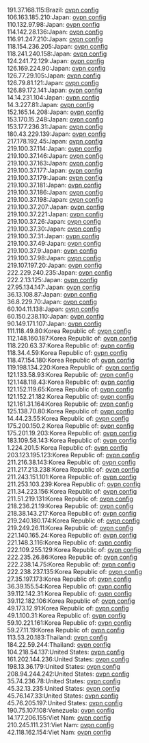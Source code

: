 191.37.168.115:Brazil: [ovpn config](vpn/191_37_168_115.ovpn)  
106.163.185.210:Japan: [ovpn config](vpn/106_163_185_210.ovpn)  
110.132.97.98:Japan: [ovpn config](vpn/110_132_97_98.ovpn)  
114.142.28.136:Japan: [ovpn config](vpn/114_142_28_136.ovpn)  
116.91.247.210:Japan: [ovpn config](vpn/116_91_247_210.ovpn)  
118.154.236.205:Japan: [ovpn config](vpn/118_154_236_205.ovpn)  
118.241.240.158:Japan: [ovpn config](vpn/118_241_240_158.ovpn)  
124.241.72.129:Japan: [ovpn config](vpn/124_241_72_129.ovpn)  
126.169.224.90:Japan: [ovpn config](vpn/126_169_224_90.ovpn)  
126.77.29.105:Japan: [ovpn config](vpn/126_77_29_105.ovpn)  
126.79.81.121:Japan: [ovpn config](vpn/126_79_81_121.ovpn)  
126.89.172.141:Japan: [ovpn config](vpn/126_89_172_141.ovpn)  
14.14.231.104:Japan: [ovpn config](vpn/14_14_231_104.ovpn)  
14.3.227.81:Japan: [ovpn config](vpn/14_3_227_81.ovpn)  
152.165.14.208:Japan: [ovpn config](vpn/152_165_14_208.ovpn)  
153.170.15.248:Japan: [ovpn config](vpn/153_170_15_248.ovpn)  
153.177.236.31:Japan: [ovpn config](vpn/153_177_236_31.ovpn)  
180.43.229.139:Japan: [ovpn config](vpn/180_43_229_139.ovpn)  
217.178.192.45:Japan: [ovpn config](vpn/217_178_192_45.ovpn)  
219.100.37.114:Japan: [ovpn config](vpn/219_100_37_114.ovpn)  
219.100.37.146:Japan: [ovpn config](vpn/219_100_37_146.ovpn)  
219.100.37.163:Japan: [ovpn config](vpn/219_100_37_163.ovpn)  
219.100.37.177:Japan: [ovpn config](vpn/219_100_37_177.ovpn)  
219.100.37.179:Japan: [ovpn config](vpn/219_100_37_179.ovpn)  
219.100.37.181:Japan: [ovpn config](vpn/219_100_37_181.ovpn)  
219.100.37.186:Japan: [ovpn config](vpn/219_100_37_186.ovpn)  
219.100.37.198:Japan: [ovpn config](vpn/219_100_37_198.ovpn)  
219.100.37.207:Japan: [ovpn config](vpn/219_100_37_207.ovpn)  
219.100.37.221:Japan: [ovpn config](vpn/219_100_37_221.ovpn)  
219.100.37.26:Japan: [ovpn config](vpn/219_100_37_26.ovpn)  
219.100.37.30:Japan: [ovpn config](vpn/219_100_37_30.ovpn)  
219.100.37.31:Japan: [ovpn config](vpn/219_100_37_31.ovpn)  
219.100.37.49:Japan: [ovpn config](vpn/219_100_37_49.ovpn)  
219.100.37.9:Japan: [ovpn config](vpn/219_100_37_9.ovpn)  
219.100.37.98:Japan: [ovpn config](vpn/219_100_37_98.ovpn)  
219.107.197.20:Japan: [ovpn config](vpn/219_107_197_20.ovpn)  
222.229.240.235:Japan: [ovpn config](vpn/222_229_240_235.ovpn)  
222.2.13.125:Japan: [ovpn config](vpn/222_2_13_125.ovpn)  
27.95.134.147:Japan: [ovpn config](vpn/27_95_134_147.ovpn)  
36.13.108.87:Japan: [ovpn config](vpn/36_13_108_87.ovpn)  
36.8.229.70:Japan: [ovpn config](vpn/36_8_229_70.ovpn)  
60.104.11.138:Japan: [ovpn config](vpn/60_104_11_138.ovpn)  
60.150.238.110:Japan: [ovpn config](vpn/60_150_238_110.ovpn)  
90.149.171.107:Japan: [ovpn config](vpn/90_149_171_107.ovpn)  
111.118.49.80:Korea Republic of: [ovpn config](vpn/111_118_49_80.ovpn)  
112.148.160.187:Korea Republic of: [ovpn config](vpn/112_148_160_187.ovpn)  
118.220.63.37:Korea Republic of: [ovpn config](vpn/118_220_63_37.ovpn)  
118.34.4.59:Korea Republic of: [ovpn config](vpn/118_34_4_59.ovpn)  
118.47.154.180:Korea Republic of: [ovpn config](vpn/118_47_154_180.ovpn)  
119.198.134.220:Korea Republic of: [ovpn config](vpn/119_198_134_220.ovpn)  
121.133.58.93:Korea Republic of: [ovpn config](vpn/121_133_58_93.ovpn)  
121.148.118.43:Korea Republic of: [ovpn config](vpn/121_148_118_43.ovpn)  
121.152.119.65:Korea Republic of: [ovpn config](vpn/121_152_119_65.ovpn)  
121.152.21.182:Korea Republic of: [ovpn config](vpn/121_152_21_182.ovpn)  
121.161.31.164:Korea Republic of: [ovpn config](vpn/121_161_31_164.ovpn)  
125.138.70.80:Korea Republic of: [ovpn config](vpn/125_138_70_80.ovpn)  
14.44.23.55:Korea Republic of: [ovpn config](vpn/14_44_23_55.ovpn)  
175.200.150.2:Korea Republic of: [ovpn config](vpn/175_200_150_2.ovpn)  
175.201.19.203:Korea Republic of: [ovpn config](vpn/175_201_19_203.ovpn)  
183.109.58.143:Korea Republic of: [ovpn config](vpn/183_109_58_143.ovpn)  
1.224.201.5:Korea Republic of: [ovpn config](vpn/1_224_201_5.ovpn)  
203.123.195.123:Korea Republic of: [ovpn config](vpn/203_123_195_123.ovpn)  
211.216.38.143:Korea Republic of: [ovpn config](vpn/211_216_38_143.ovpn)  
211.217.213.238:Korea Republic of: [ovpn config](vpn/211_217_213_238.ovpn)  
211.243.151.101:Korea Republic of: [ovpn config](vpn/211_243_151_101.ovpn)  
211.253.103.239:Korea Republic of: [ovpn config](vpn/211_253_103_239.ovpn)  
211.34.223.156:Korea Republic of: [ovpn config](vpn/211_34_223_156.ovpn)  
211.51.219.131:Korea Republic of: [ovpn config](vpn/211_51_219_131.ovpn)  
218.236.21.19:Korea Republic of: [ovpn config](vpn/218_236_21_19.ovpn)  
218.38.143.217:Korea Republic of: [ovpn config](vpn/218_38_143_217.ovpn)  
219.240.180.174:Korea Republic of: [ovpn config](vpn/219_240_180_174.ovpn)  
219.249.26.11:Korea Republic of: [ovpn config](vpn/219_249_26_11.ovpn)  
221.140.165.24:Korea Republic of: [ovpn config](vpn/221_140_165_24.ovpn)  
221.148.3.116:Korea Republic of: [ovpn config](vpn/221_148_3_116.ovpn)  
222.109.255.129:Korea Republic of: [ovpn config](vpn/222_109_255_129.ovpn)  
222.235.26.86:Korea Republic of: [ovpn config](vpn/222_235_26_86.ovpn)  
222.238.14.75:Korea Republic of: [ovpn config](vpn/222_238_14_75.ovpn)  
222.238.237.135:Korea Republic of: [ovpn config](vpn/222_238_237_135.ovpn)  
27.35.197.173:Korea Republic of: [ovpn config](vpn/27_35_197_173.ovpn)  
36.39.155.54:Korea Republic of: [ovpn config](vpn/36_39_155_54.ovpn)  
39.112.142.31:Korea Republic of: [ovpn config](vpn/39_112_142_31.ovpn)  
39.112.182.106:Korea Republic of: [ovpn config](vpn/39_112_182_106.ovpn)  
49.173.12.91:Korea Republic of: [ovpn config](vpn/49_173_12_91.ovpn)  
49.1.100.31:Korea Republic of: [ovpn config](vpn/49_1_100_31.ovpn)  
59.10.221.161:Korea Republic of: [ovpn config](vpn/59_10_221_161.ovpn)  
59.27.11.19:Korea Republic of: [ovpn config](vpn/59_27_11_19.ovpn)  
113.53.20.183:Thailand: [ovpn config](vpn/113_53_20_183.ovpn)  
184.22.59.244:Thailand: [ovpn config](vpn/184_22_59_244.ovpn)  
104.218.54.137:United States: [ovpn config](vpn/104_218_54_137.ovpn)  
161.202.144.236:United States: [ovpn config](vpn/161_202_144_236.ovpn)  
198.13.36.179:United States: [ovpn config](vpn/198_13_36_179.ovpn)  
208.94.244.242:United States: [ovpn config](vpn/208_94_244_242.ovpn)  
35.74.236.78:United States: [ovpn config](vpn/35_74_236_78.ovpn)  
45.32.13.235:United States: [ovpn config](vpn/45_32_13_235.ovpn)  
45.76.147.33:United States: [ovpn config](vpn/45_76_147_33.ovpn)  
45.76.205.197:United States: [ovpn config](vpn/45_76_205_197.ovpn)  
190.75.107.108:Venezuela: [ovpn config](vpn/190_75_107_108.ovpn)  
14.177.206.155:Viet Nam: [ovpn config](vpn/14_177_206_155.ovpn)  
210.245.111.231:Viet Nam: [ovpn config](vpn/210_245_111_231.ovpn)  
42.118.162.154:Viet Nam: [ovpn config](vpn/42_118_162_154.ovpn)  
